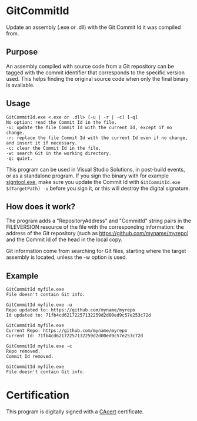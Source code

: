 # GitCommitId

Update an assembly (.exe or .dll) with the Git Commit Id it was compiled from.

## Purpose

An assembly compiled with source code from a Git repository can be tagged with the commit identifier that corresponds to the specific version used. This helps finding the original source code when only the final binary is available.

## Usage

    GitCommitId.exe <.exe or .dll> [-u | -r | -c] [-q]
    No option: read the Commit Id in the file.
    -u: update the file Commit Id with the current Id, except if no change.
    -r: replace the file Commit Id with the current Id even if no change, and insert it if necessary.
    -c: clear the Commit Id in the file.
    -w: search Git in the working directory.
    -q: quiet.

This program can be used in Visual Studio Solutions, in post-build events, or as a standalone program. If you sign the binary with for example [signtool.exe](https://docs.microsoft.com/en-us/dotnet/framework/tools/signtool-exe), make sure you update the Commit Id with `GitCommitId.exe $(TargetPath) -u` before you sign it, or this will destroy the digital signature. 
  
## How does it work?

The program adds a "RepositoryAddress" and "CommitId" string pairs in the FILEVERSION resource of the file with the corresponding information: the address of the Git repository (such as https://github.com/myname/myrepo) and the Commit Id of the head in the local copy.

Git information come from searching for Git files, starting where the target assembly is located, unless the -w option is used.

## Example

    GitCommitId myfile.exe
    File doesn't contain Git info.

    GitCommitId myfile.exe -u
    Repo updated to: https://github.com/myname/myrepo
    Id updated to: 71fb4cd62172257132259d2d00ed9c57e253c72d

    GitCommitId myfile.exe
    Current Repo: https://github.com/myname/myrepo
    Current Id: 71fb4cd62172257132259d2d00ed9c57e253c72d

    GitCommitId myfile.exe -c
    Repo removed.
    Commit Id removed.

    GitCommitId myfile.exe
    File doesn't contain Git info.
  
# Certification
This program is digitally signed with a [CAcert](https://www.cacert.org/) certificate.
